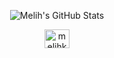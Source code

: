 <div class="stats" align="center">

![Melih's GitHub Stats](https://awesome-github-stats.azurewebsites.net/user-stats/melihkurtaran?cardType=github&theme=algolia&=50)

<a href="https://www.linkedin.com/in/melihkurtaran/" target="blank"><img align="center" src="https://raw.githubusercontent.com/rahuldkjain/github-profile-readme-generator/master/src/images/icons/Social/linked-in-alt.svg" alt="melihkurtaran" height="30" width="40" /></a>
  
</div>
